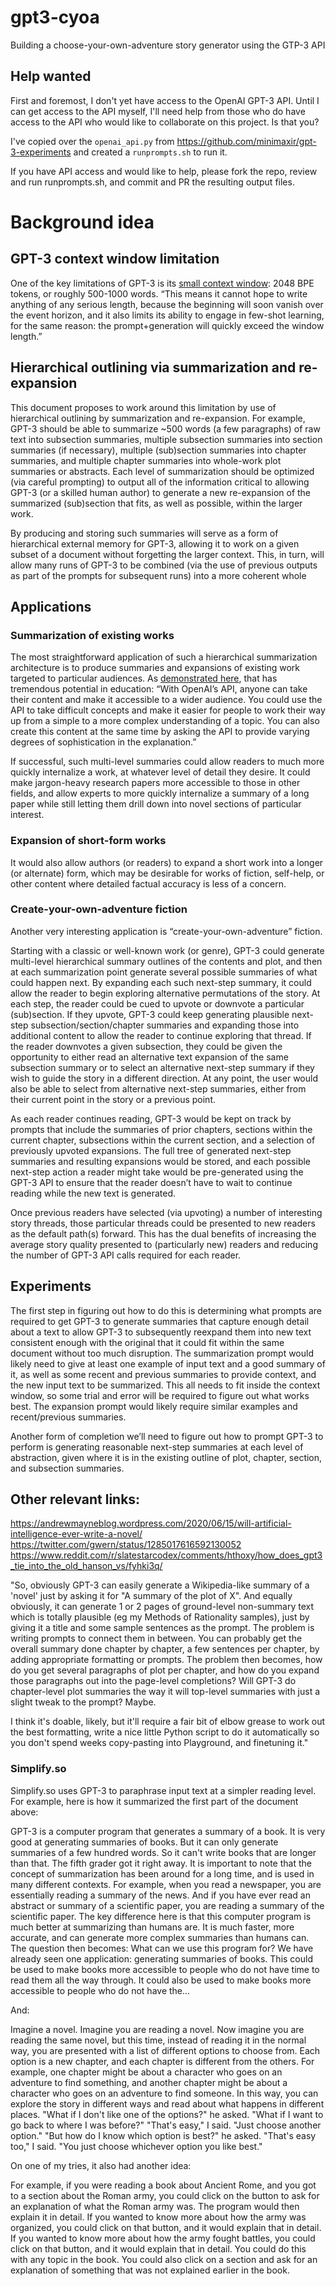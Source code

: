 # gpt3-cyoa
Building a choose-your-own-adventure story generator using the GTP-3 API

## Help wanted
First and foremost, I don't yet have access to the OpenAI GPT-3 API. Until I can get access to the API myself, I'll need help from those who do have access to the API who would like to collaborate on this project. Is that you?

I've copied over the `openai_api.py` from https://github.com/minimaxir/gpt-3-experiments and created a `runprompts.sh` to run it.

If you have API access and would like to help, please fork the repo, review and run runprompts.sh, and commit and PR the resulting output files.

# Background idea

## GPT-3 context window limitation
One of the key limitations of GPT-3 is its [small context window](https://www.gwern.net/GPT-3#small-context-window): 2048 BPE tokens, or roughly 500-1000 words. “This means it cannot hope to write anything of any serious length, because the beginning will soon vanish over the event horizon, and it also limits its ability to engage in few-shot learning, for the same reason: the prompt+generation will quickly exceed the window length.”

## Hierarchical outlining via summarization and re-expansion
This document proposes to work around this limitation by use of hierarchical outlining by summarization and re-expansion. For example, GPT-3 should be able to summarize ~500 words (a few paragraphs) of raw text into subsection summaries, multiple subsection summaries into section summaries (if necessary), multiple (sub)section summaries into chapter summaries, and multiple chapter summaries into whole-work plot summaries or abstracts. Each level of summarization should be optimized (via careful prompting) to output all of the information critical to allowing GPT-3 (or a skilled human author) to generate a new re-expansion of the summarized (sub)section that fits, as well as possible, within the larger work.

By producing and storing such summaries will serve as a form of hierarchical external memory for GPT-3, allowing it to work on a given subset of a document without forgetting the larger context. This, in turn, will allow many runs of GPT-3 to be combined (via the use of previous outputs as part of the prompts for subsequent runs) into a more coherent whole

## Applications
### Summarization of existing works
The most straightforward application of such a hierarchical summarization architecture is to produce summaries and expansions of existing work targeted to particular audiences. As [demonstrated here](https://andrewmayneblog.wordpress.com/2020/06/13/openai-api-alchemy-summarization/), that has tremendous potential in education: “With OpenAI’s API, anyone can take their content and make it accessible to a wider audience. You could use the API to take difficult concepts and make it easier for people to work their way up from a simple to a more complex understanding of a topic. You can also create this content at the same time by asking the API to provide varying degrees of sophistication in the explanation.”

If successful, such multi-level summaries could allow readers to much more quickly internalize a work, at whatever level of detail they desire. It could make jargon-heavy research papers more accessible to those in other fields, and allow experts to more quickly internalize a summary of a long paper while still letting them drill down into novel sections of particular interest.

### Expansion of short-form works
It would also allow authors (or readers) to expand a short work into a longer (or alternate) form, which may be desirable for works of fiction, self-help, or other content where detailed factual accuracy is less of a concern.

### Create-your-own-adventure fiction
Another very interesting application is “create-your-own-adventure” fiction.

Starting with a classic or well-known work (or genre), GPT-3 could generate multi-level hierarchical summary outlines of the contents and plot, and then at each summarization point generate several possible summaries of what could happen next. By expanding each such next-step summary, it could allow the reader to begin exploring alternative permutations of the story. At each step, the reader could be cued to upvote or downvote a particular (sub)section. If they upvote, GPT-3 could keep generating plausible next-step subsection/section/chapter summaries and expanding those into additional content to allow the reader to continue exploring that thread. If the reader downvotes a given subsection, they could be given the opportunity to either read an alternative text expansion of the same subsection summary or to select an alternative next-step summary if they wish to guide the story in a different direction. At any point, the user would also be able to select from alternative next-step summaries, either from their current point in the story or a previous point.

As each reader continues reading, GPT-3 would be kept on track by prompts that include the summaries of prior chapters, sections within the current chapter, subsections within the current section, and a selection of previously upvoted expansions. The full tree of generated next-step summaries and resulting expansions would be stored, and each possible next-step action a reader might take would be pre-generated using the GPT-3 API to ensure that the reader doesn’t have to wait to continue reading while the new text is generated.

Once previous readers have selected (via upvoting) a number of interesting story threads, those particular threads could be presented to new readers as the default path(s) forward. This has the dual benefits of increasing the average story quality presented to (particularly new) readers and reducing the number of GPT-3 API calls required for each reader.

## Experiments
The first step in figuring out how to do this is determining what prompts are required to get GPT-3 to generate summaries that capture enough detail about a text to allow GPT-3 to subsequently reexpand them into new text consistent enough with the original that it could fit within the same document without too much disruption. The summarization prompt would likely need to give at least one example of input text and a good summary of it, as well as some recent and previous summaries to provide context, and the new input text to be summarized. This all needs to fit inside the context window, so some trial and error will be required to figure out what works best. The expansion prompt would likely require similar examples and recent/previous summaries.

Another form of completion we’ll need to figure out how to prompt GPT-3 to perform is generating reasonable next-step summaries at each level of abstraction, given where it is in the existing outline of plot, chapter, section, and subsection summaries.


## Other relevant links:
https://andrewmayneblog.wordpress.com/2020/06/15/will-artificial-intelligence-ever-write-a-novel/
https://twitter.com/gwern/status/1285017616592130052
https://www.reddit.com/r/slatestarcodex/comments/hthoxy/how_does_gpt3_tie_into_the_old_hanson_vs/fyhki3q/

"So, obviously GPT-3 can easily generate a Wikipedia-like summary of a 'novel' just by asking it for "A summary of the plot of X". And equally obviously, it can generate 1 or 2 pages of ground-level non-summary text which is totally plausible (eg my Methods of Rationality samples), just by giving it a title and some sample sentences as the prompt. The problem is writing prompts to connect them in between. You can probably get the overall summary done chapter by chapter, a few sentences per chapter, by adding appropriate formatting or prompts. The problem then becomes, how do you get several paragraphs of plot per chapter, and how do you expand those paragraphs out into the page-level completions? Will GPT-3 do chapter-level plot summaries the way it will top-level summaries with just a slight tweak to the prompt? Maybe.

I think it's doable, likely, but it'll require a fair bit of elbow grease to work out the best formatting, write a nice little Python script to do it automatically so you don't spend weeks copy-pasting into Playground, and finetuning it."

### Simplify.so

Simplify.so uses GPT-3 to paraphrase input text at a simpler reading level. For example, here is how it summarized the first part of the document above:

GPT-3 is a computer program that generates a summary of a book. It is very good at generating summaries of books. But it can only generate summaries of a few hundred words. So it can't write books that are longer than that. The fifth grader got it right away. It is important to note that the concept of summarization has been around for a long time, and is used in many different contexts. For example, when you read a newspaper, you are essentially reading a summary of the news. And if you have ever read an abstract or summary of a scientific paper, you are reading a summary of the scientific paper. The key difference here is that this computer program is much better at summarizing than humans are. It is much faster, more accurate, and can generate more complex summaries than humans can. The question then becomes: What can we use this program for? We have already seen one application: generating summaries of books. This could be used to make books more accessible to people who do not have time to read them all the way through. It could also be used to make books more accessible to people who do not have the…

And:

Imagine a novel.  Imagine you are reading a novel.  Now imagine you are reading the same novel, but this time, instead of reading it in the normal way, you are presented with a list of different options to choose from.  Each option is a new chapter, and each chapter is different from the others.  For example, one chapter might be about a character who goes on an adventure to find something, and another chapter might be about a character who goes on an adventure to find someone.  In this way, you can explore the story in different ways and read about what happens in different places. "What if I don't like one of the options?" he asked.  "What if I want to go back to where I was before?"  "That's easy," I said. "Just choose another option." "But how do I know which option is best?" he asked. "That's easy too," I said. "You just choose whichever option you like best."

On one of my tries, it also had another idea:

For example, if you were reading a book about Ancient Rome, and you got to a section about the Roman army, you could click on the button to ask for an explanation of what the Roman army was. The program would then explain it in detail. If you wanted to know more about how the army was organized, you could click on that button, and it would explain that in detail. If you wanted to know more about how the army fought battles, you could click on that button, and it would explain that in detail. You could do this with any topic in the book. You could also click on a section and ask for an explanation of something that was not explained earlier in the book.
